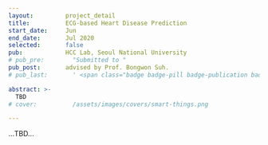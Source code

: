 ```yaml
---
layout:         project_detail
title:          ECG-based Heart Disease Prediction
start_date:     Jun
end_date:       Jul 2020
selected:       false
pub:            HCC Lab, Seoul National University
# pub_pre:        "Submitted to "
pub_post:       advised by Prof. Bongwon Suh.
# pub_last:       ' <span class="badge badge-pill badge-publication badge-success">Commercialized</span>'

abstract: >-
  TBD
# cover:          /assets/images/covers/smart-things.png

---
```


...TBD...
